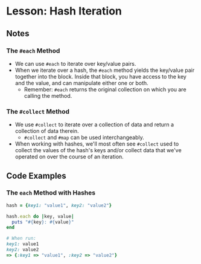 # Lesson: Hash Iteration

## Notes

### The `#each` Method

- We can use `#each` to iterate over key/value pairs.
- When we iterate over a hash, the `#each` method yields the key/value pair together into the block. Inside that block, you have access to the key and the value, and can manipulate either one or both.
  - Remember: `#each` returns the original collection on which you are calling the method.

### The `#collect` Method

- We use `#collect` to iterate over a collection of data and return a collection of data therein.
  - `#collect` and `#map` can be used interchangeably.
- When working with hashes, we'll most often see `#collect` used to collect the values of the hash's keys and/or collect data that we've operated on over the course of an iteration.

## Code Examples

### The `each` Method with Hashes

```ruby
hash = {key1: "value1", key2: "value2"}

hash.each do |key, value|
  puts "#{key}: #{value}"
end

# When run:
key1: value1
key2: value2
=> {:key1 => "value1", :key2 => "value2"}
```